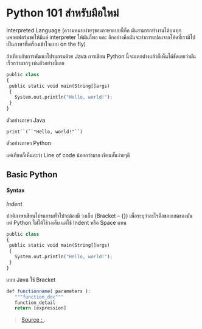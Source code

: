 
Python 101 สําหรับมือใหม่
===

Interpreted Language (ความหมายง่ายๆของภาษาแบบนี้คือ มันสามารถทํางานได้บนทุกแพลตฟอร์มขอให้มีแค่ interpreter ให้มันก็พอ และ อีกอย่างคือมันจะทําการแปลงจากโค้ดที่เรามีไปเป็นภาษาที่เครื่องเข้าใจแบบ on the fly)

ถ้าเทียบกับการพัฒนาโปรแกรมด้วย Java การเขียน Python นี้จะแตกต่างแล้วก็เห็นได้ชัดเลยว่ามันเร็วกว่ามากๆ เช่นตัวอย่างนี้เลย
```py
public class
{
 public static void main(String[]args)
 {
   System.out.println("Hello, world!");
 }
}
```
ตัวอย่างภาษา Java

`print``(``"Hello, world!"``)`

ตัวอย่างภาษา Python

แค่เทียบก็เห็นละว่า Line of code น้อยกว่ามาก เขียนสั้นง่ายๆดี

## Basic Python

#### Syntax

_Indent_

ปกติภาษาเขียนโปรแกรมทั่วไปจะต้องมี วงเล็บ (Bracket – {}) เพื่อระบุว่าอะไรคือขอบเขตของมัน แต่ Python ไม่ได้ใช้วงเล็บ แต่ใช้ Indent หรือ Space แทน
```py
public class
{
 public static void main(String[]args)
 {
   System.out.println("Hello, world!");
 }
}
```
แบบ Java ใช้ Bracket
```js
def functionname( parameters ):
   """function_doc"""
   function_detail
   return [expression]
```






> [Source : ](https://www.howtoautomate.in.th/python-101-for-beginner/).
<!--stackedit_data:
eyJoaXN0b3J5IjpbLTkwODAwMjI4OF19
-->